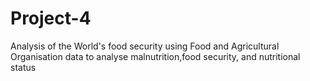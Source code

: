 # Project-4
Analysis of the World's food security using Food and Agricultural Organisation data to analyse malnutrition,food security, and nutritional status
